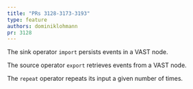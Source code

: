 ```yaml
---
title: "PRs 3128-3173-3193"
type: feature
authors: dominiklohmann
pr: 3128
---
```


The sink operator `import` persists events in a VAST node.

The source operator `export` retrieves events from a VAST node.

The `repeat` operator repeats its input a given number of times.
